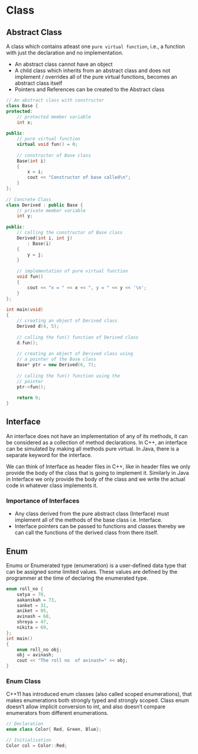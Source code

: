 # Class

## Abstract Class
A class which contains atleast one `pure virtual function`, i.e., a function with just the declaration and no implementation.

- An abstract class cannot have an object
- A child class which inherits from an abstract class and does not implement / overrides all of the pure virtual functions, becomes an abstract class itself
- Pointers and References can be created to the Abstract class

```cpp
// An abstract class with constructor
class Base {
protected:
    // protected member variable
    int x;
 
public:
    // pure virtual function
    virtual void fun() = 0;
 
    // constructor of Base class
    Base(int i)
    {
        x = i;
        cout << "Constructor of base called\n";
    }
};
 
// Concrete Class
class Derived : public Base {
    // private member variable
    int y;
 
public:
    // calling the constructor of Base class
    Derived(int i, int j)
        : Base(i)
    {
        y = j;
    }
 
    // implementation of pure virtual function
    void fun()
    {
        cout << "x = " << x << ", y = " << y << '\n';
    }
};
 
int main(void)
{
    // creating an object of Derived class
    Derived d(4, 5);
 
    // calling the fun() function of Derived class
    d.fun();
 
    // creating an object of Derived class using
    // a pointer of the Base class
    Base* ptr = new Derived(6, 7);
 
    // calling the fun() function using the
    // pointer
    ptr->fun();
 
    return 0;
}
```

## Interface
An interface does not have an implementation of any of its methods, it can be considered as a collection of method declarations. In C++, an interface can be simulated by making all methods pure virtual. In Java, there is a separate keyword for the interface.

We can think of Interface as header files in C++, like in header files we only provide the body of the class that is going to implement it. Similarly in Java in Interface we only provide the body of the class and we write the actual code in whatever class implements it.

### Importance of Interfaces
- Any class derived from the pure abstract class (Interface) must implement all of the methods of the base class i.e. Interface.
- Interface pointers can be passed to functions and classes thereby we can call the functions of the derived class from there itself.

## Enum
Enums or Enumerated type (enumeration) is a user-defined data type that can be assigned some limited values. These values are defined by the programmer at the time of declaring the enumerated type.

```cpp
enum roll_no {
    satya = 70,
    aakanskah = 73,
    sanket = 31,
    aniket = 05,
    avinash = 68,
    shreya = 47,
    nikita = 69,
};
int main()
{
    enum roll_no obj;
    obj = avinash;
    cout << "The roll no  of avinash=" << obj;
}
```

### Enum Class
C++11 has introduced enum classes (also called scoped enumerations), that makes enumerations both strongly typed and strongly scoped. Class enum doesn’t allow implicit conversion to int, and also doesn’t compare enumerators from different enumerations.

```cpp
// Declaration
enum class Color{ Red, Green, Blue};

// Initialisation
Color col = Color::Red;
```